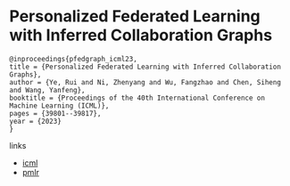 # Personalized Federated Learning with Inferred Collaboration Graphs

```
@inproceedings{pfedgraph_icml23,
title = {Personalized Federated Learning with Inferred Collaboration Graphs},
author = {Ye, Rui and Ni, Zhenyang and Wu, Fangzhao and Chen, Siheng and Wang, Yanfeng},
booktitle = {Proceedings of the 40th International Conference on Machine Learning (ICML)},
pages = {39801--39817},
year = {2023}
}
```

links
- [icml](https://icml.cc/Conferences/2023/Schedule?showEvent=24966)
- [pmlr](https://proceedings.mlr.press/v202/ye23b.html)
